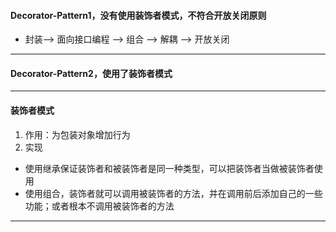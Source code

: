 #### Decorator-Pattern1，没有使用装饰者模式，不符合开放关闭原则
- 封装--> 面向接口编程 --> 组合 --> 解耦 --> 开放关闭
---
#### Decorator-Pattern2，使用了装饰者模式
---
#### 装饰者模式
1. 作用：为包装对象增加行为
2. 实现
- 使用继承保证装饰者和被装饰者是同一种类型，可以把装饰者当做被装饰者使用
- 使用组合，装饰者就可以调用被装饰者的方法，并在调用前后添加自己的一些功能；或者根本不调用被装饰者的方法
---



